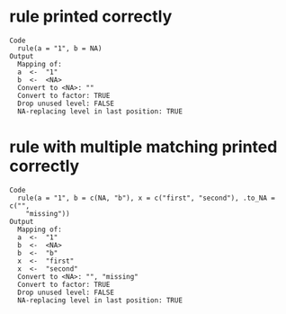 # rule printed correctly

    Code
      rule(a = "1", b = NA)
    Output
      Mapping of:
      a  <-  "1" 
      b  <-  <NA> 
      Convert to <NA>: "" 
      Convert to factor: TRUE 
      Drop unused level: FALSE 
      NA-replacing level in last position: TRUE 

# rule with multiple matching printed correctly

    Code
      rule(a = "1", b = c(NA, "b"), x = c("first", "second"), .to_NA = c("",
        "missing"))
    Output
      Mapping of:
      a  <-  "1" 
      b  <-  <NA> 
      b  <-  "b" 
      x  <-  "first" 
      x  <-  "second" 
      Convert to <NA>: "", "missing" 
      Convert to factor: TRUE 
      Drop unused level: FALSE 
      NA-replacing level in last position: TRUE 


